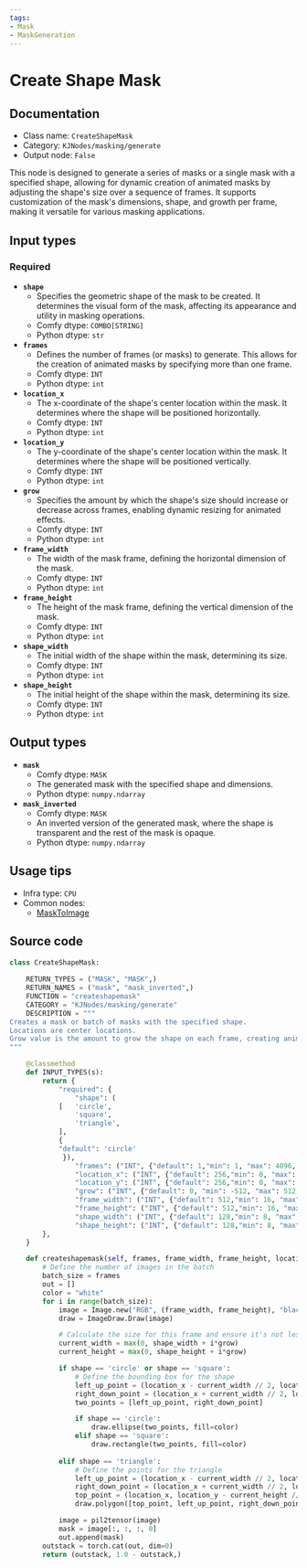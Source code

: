 ```yaml
---
tags:
- Mask
- MaskGeneration
---
```


# Create Shape Mask
## Documentation
- Class name: `CreateShapeMask`
- Category: `KJNodes/masking/generate`
- Output node: `False`

This node is designed to generate a series of masks or a single mask with a specified shape, allowing for dynamic creation of animated masks by adjusting the shape's size over a sequence of frames. It supports customization of the mask's dimensions, shape, and growth per frame, making it versatile for various masking applications.
## Input types
### Required
- **`shape`**
    - Specifies the geometric shape of the mask to be created. It determines the visual form of the mask, affecting its appearance and utility in masking operations.
    - Comfy dtype: `COMBO[STRING]`
    - Python dtype: `str`
- **`frames`**
    - Defines the number of frames (or masks) to generate. This allows for the creation of animated masks by specifying more than one frame.
    - Comfy dtype: `INT`
    - Python dtype: `int`
- **`location_x`**
    - The x-coordinate of the shape's center location within the mask. It determines where the shape will be positioned horizontally.
    - Comfy dtype: `INT`
    - Python dtype: `int`
- **`location_y`**
    - The y-coordinate of the shape's center location within the mask. It determines where the shape will be positioned vertically.
    - Comfy dtype: `INT`
    - Python dtype: `int`
- **`grow`**
    - Specifies the amount by which the shape's size should increase or decrease across frames, enabling dynamic resizing for animated effects.
    - Comfy dtype: `INT`
    - Python dtype: `int`
- **`frame_width`**
    - The width of the mask frame, defining the horizontal dimension of the mask.
    - Comfy dtype: `INT`
    - Python dtype: `int`
- **`frame_height`**
    - The height of the mask frame, defining the vertical dimension of the mask.
    - Comfy dtype: `INT`
    - Python dtype: `int`
- **`shape_width`**
    - The initial width of the shape within the mask, determining its size.
    - Comfy dtype: `INT`
    - Python dtype: `int`
- **`shape_height`**
    - The initial height of the shape within the mask, determining its size.
    - Comfy dtype: `INT`
    - Python dtype: `int`
## Output types
- **`mask`**
    - Comfy dtype: `MASK`
    - The generated mask with the specified shape and dimensions.
    - Python dtype: `numpy.ndarray`
- **`mask_inverted`**
    - Comfy dtype: `MASK`
    - An inverted version of the generated mask, where the shape is transparent and the rest of the mask is opaque.
    - Python dtype: `numpy.ndarray`
## Usage tips
- Infra type: `CPU`
- Common nodes:
    - [MaskToImage](../../Comfy/Nodes/MaskToImage.md)



## Source code
```python
class CreateShapeMask:
    
    RETURN_TYPES = ("MASK", "MASK",)
    RETURN_NAMES = ("mask", "mask_inverted",)
    FUNCTION = "createshapemask"
    CATEGORY = "KJNodes/masking/generate"
    DESCRIPTION = """
Creates a mask or batch of masks with the specified shape.  
Locations are center locations.  
Grow value is the amount to grow the shape on each frame, creating animated masks.
"""

    @classmethod
    def INPUT_TYPES(s):
        return {
            "required": {
                "shape": (
            [   'circle',
                'square',
                'triangle',
            ],
            {
            "default": 'circle'
             }),
                "frames": ("INT", {"default": 1,"min": 1, "max": 4096, "step": 1}),
                "location_x": ("INT", {"default": 256,"min": 0, "max": 4096, "step": 1}),
                "location_y": ("INT", {"default": 256,"min": 0, "max": 4096, "step": 1}),
                "grow": ("INT", {"default": 0, "min": -512, "max": 512, "step": 1}),
                "frame_width": ("INT", {"default": 512,"min": 16, "max": 4096, "step": 1}),
                "frame_height": ("INT", {"default": 512,"min": 16, "max": 4096, "step": 1}),
                "shape_width": ("INT", {"default": 128,"min": 8, "max": 4096, "step": 1}),
                "shape_height": ("INT", {"default": 128,"min": 8, "max": 4096, "step": 1}),
        },
    } 

    def createshapemask(self, frames, frame_width, frame_height, location_x, location_y, shape_width, shape_height, grow, shape):
        # Define the number of images in the batch
        batch_size = frames
        out = []
        color = "white"
        for i in range(batch_size):
            image = Image.new("RGB", (frame_width, frame_height), "black")
            draw = ImageDraw.Draw(image)

            # Calculate the size for this frame and ensure it's not less than 0
            current_width = max(0, shape_width + i*grow)
            current_height = max(0, shape_height + i*grow)

            if shape == 'circle' or shape == 'square':
                # Define the bounding box for the shape
                left_up_point = (location_x - current_width // 2, location_y - current_height // 2)
                right_down_point = (location_x + current_width // 2, location_y + current_height // 2)
                two_points = [left_up_point, right_down_point]

                if shape == 'circle':
                    draw.ellipse(two_points, fill=color)
                elif shape == 'square':
                    draw.rectangle(two_points, fill=color)
                    
            elif shape == 'triangle':
                # Define the points for the triangle
                left_up_point = (location_x - current_width // 2, location_y + current_height // 2) # bottom left
                right_down_point = (location_x + current_width // 2, location_y + current_height // 2) # bottom right
                top_point = (location_x, location_y - current_height // 2) # top point
                draw.polygon([top_point, left_up_point, right_down_point], fill=color)

            image = pil2tensor(image)
            mask = image[:, :, :, 0]
            out.append(mask)
        outstack = torch.cat(out, dim=0)
        return (outstack, 1.0 - outstack,)

```
